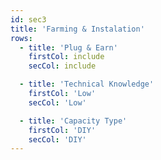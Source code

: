 ```yaml
---
id: sec3
title: 'Farming & Instalation'
rows:
  - title: 'Plug & Earn'
    firstCol: include
    secCol: include

  - title: 'Technical Knowledge'
    firstCol: 'Low'
    secCol: 'Low'

  - title: 'Capacity Type'
    firstCol: 'DIY'
    secCol: 'DIY'
---
```

